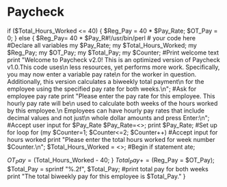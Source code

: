 # Paycheck
 if ($Total_Hours_Worked <= 40) {
$Reg_Pay = 40 * $Pay_Rate;
$OT_Pay = 0; }
else {
$Reg_Pay= 40 * $Pay_R#!/usr/bin/perl # your code here
#Declare all variables
my $Pay_Rate;
my $Total_Hours_Worked; my $Reg_Pay;
my $OT_Pay;
my $Total_Pay;
my $Counter;
#Print welcome text
print "Welcome to Paycheck v2.0! This is an optimized version of Paycheck v1.0.This code uses\n less resources, yet performs more work. Specifically, you may now enter a variable pay rate\n for the worker in question. Additionally, this version calculates a biweekly total payment\n for the employee using the specified pay rate for both weeks.\n";
#Ask for employee pay rate
print "Please enter the pay rate for this employee. This hourly pay rate will be\n used to calculate both weeks of the hours worked by this employee.\n Employees can have hourly pay rates that include decimal values and not just\n whole dollar amounts and press Enter:\n";
#Accept user input for $Pay_Rate $Pay_Rate=<>;
print $Pay_Rate;
#Set up for loop
for (my $Counter=1; $Counter<=2; $Counter++)
#Accept input for hours worked
print "Please enter the total hours worked for week number $Counter.\n"; $Total_Hours_Worked = <>;
#Begin if statement ate;

 $OT_Pay=($Total_Hours_Worked - 40; }
$Total_Pay += ($Reg_Pay = $OT_Pay); $Total_Pay = sprintf "%.2f", $Total_Pay;
#print total pay for both weeks
print "The total biweekly pay for this employee is $Total_Pay." }
